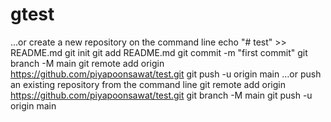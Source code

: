 # gtest
…or create a new repository on the command line
echo "# test" >> README.md
git init
git add README.md
git commit -m "first commit"
git branch -M main
git remote add origin https://github.com/piyapoonsawat/test.git
git push -u origin main
…or push an existing repository from the command line
git remote add origin https://github.com/piyapoonsawat/test.git
git branch -M main
git push -u origin main